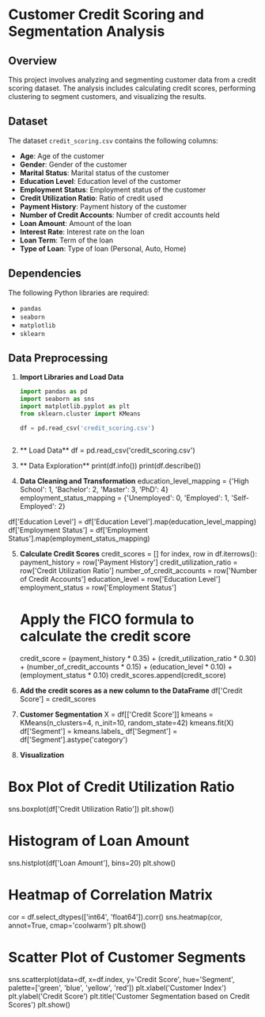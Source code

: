 # Customer Credit Scoring and Segmentation Analysis

## Overview

This project involves analyzing and segmenting customer data from a credit scoring dataset. The analysis includes calculating credit scores, performing clustering to segment customers, and visualizing the results.

## Dataset

The dataset `credit_scoring.csv` contains the following columns:
- **Age**: Age of the customer
- **Gender**: Gender of the customer
- **Marital Status**: Marital status of the customer
- **Education Level**: Education level of the customer
- **Employment Status**: Employment status of the customer
- **Credit Utilization Ratio**: Ratio of credit used
- **Payment History**: Payment history of the customer
- **Number of Credit Accounts**: Number of credit accounts held
- **Loan Amount**: Amount of the loan
- **Interest Rate**: Interest rate on the loan
- **Loan Term**: Term of the loan
- **Type of Loan**: Type of loan (Personal, Auto, Home)

## Dependencies

The following Python libraries are required:
- `pandas`
- `seaborn`
- `matplotlib`
- `sklearn`

## Data Preprocessing

1. **Import Libraries and Load Data**
   ```python
   import pandas as pd
   import seaborn as sns
   import matplotlib.pyplot as plt
   from sklearn.cluster import KMeans

   df = pd.read_csv('credit_scoring.csv')



2. ** Load Data**
df = pd.read_csv('credit_scoring.csv')

3. ** Data Exploration**
print(df.info())
print(df.describe())

4. **Data Cleaning and Transformation**
education_level_mapping = {'High School': 1, 'Bachelor': 2, 'Master': 3, 'PhD': 4}
employment_status_mapping = {'Unemployed': 0, 'Employed': 1, 'Self-Employed': 2}

df['Education Level'] = df['Education Level'].map(education_level_mapping)
df['Employment Status'] = df['Employment Status'].map(employment_status_mapping)

5. **Calculate Credit Scores**
credit_scores = []
for index, row in df.iterrows():
    payment_history = row['Payment History']
    credit_utilization_ratio = row['Credit Utilization Ratio']
    number_of_credit_accounts = row['Number of Credit Accounts']
    education_level = row['Education Level']
    employment_status = row['Employment Status']

    # Apply the FICO formula to calculate the credit score
    credit_score = (payment_history * 0.35) + (credit_utilization_ratio * 0.30) + (number_of_credit_accounts * 0.15) + (education_level * 0.10) + (employment_status * 0.10)
    credit_scores.append(credit_score)

6. **Add the credit scores as a new column to the DataFrame**
df['Credit Score'] = credit_scores

7. **Customer Segmentation**
X = df[['Credit Score']]
kmeans = KMeans(n_clusters=4, n_init=10, random_state=42)
kmeans.fit(X)
df['Segment'] = kmeans.labels_
df['Segment'] = df['Segment'].astype('category')

8. **Visualization**
# Box Plot of Credit Utilization Ratio
sns.boxplot(df['Credit Utilization Ratio'])
plt.show()

# Histogram of Loan Amount
sns.histplot(df['Loan Amount'], bins=20)
plt.show()

# Heatmap of Correlation Matrix
cor = df.select_dtypes(['int64', 'float64']).corr()
sns.heatmap(cor, annot=True, cmap='coolwarm')
plt.show()

# Scatter Plot of Customer Segments
sns.scatterplot(data=df, x=df.index, y='Credit Score', hue='Segment', palette=['green', 'blue', 'yellow', 'red'])
plt.xlabel('Customer Index')
plt.ylabel('Credit Score')
plt.title('Customer Segmentation based on Credit Scores')
plt.show()

